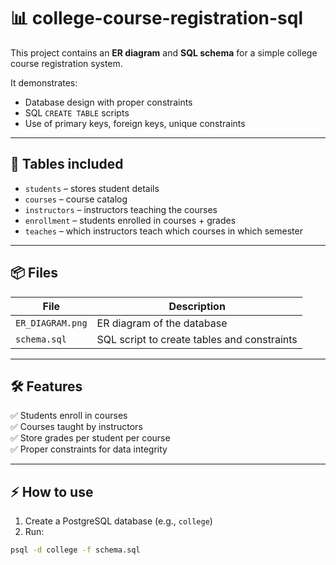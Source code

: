 # 📊 college-course-registration-sql

This project contains an **ER diagram** and **SQL schema** for a simple college course registration system.

It demonstrates:
- Database design with proper constraints
- SQL `CREATE TABLE` scripts
- Use of primary keys, foreign keys, unique constraints

---

## 🧰 **Tables included**
- `students` – stores student details
- `courses` – course catalog
- `instructors` – instructors teaching the courses
- `enrollment` – students enrolled in courses + grades
- `teaches` – which instructors teach which courses in which semester

---

## 📦 **Files**
| File | Description |
|--|--|
| `ER_DIAGRAM.png` | ER diagram of the database |
| `schema.sql` | SQL script to create tables and constraints |

---

## 🛠 **Features**
✅ Students enroll in courses  
✅ Courses taught by instructors  
✅ Store grades per student per course  
✅ Proper constraints for data integrity

---

## ⚡ **How to use**
1. Create a PostgreSQL database (e.g., `college`)
2. Run:
```bash
psql -d college -f schema.sql
